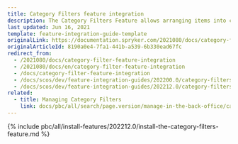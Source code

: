 ```yaml
---
title: Category Filters feature integration
description: The Category Filters Feature allows arranging items into categories and customizing filters. This guide describes how to integrate the feature into your project.
last_updated: Jun 16, 2021
template: feature-integration-guide-template
originalLink: https://documentation.spryker.com/2021080/docs/category-filter-feature-integration
originalArticleId: 8190a0e4-7fa1-441b-a539-6b330ead67fc
redirect_from:
  - /2021080/docs/category-filter-feature-integration
  - /2021080/docs/en/category-filter-feature-integration
  - /docs/category-filter-feature-integration
  - /docs/scos/dev/feature-integration-guides/202200.0/category-filters-feature-integration.html
  - /docs/scos/dev/feature-integration-guides/202212.0/category-filters-feature-integration.html
related:
  - title: Managing Category Filters
    link: docs/pbc/all/search/page.version/manage-in-the-back-office/category-filters/assign-and-deassign-filters-from-categories.html
---
```


{% include pbc/all/install-features/202212.0/install-the-category-filters-feature.md %} <!-- To edit, see /_includes/pbc/all/install-features/202212.0/install-the-category-filters-feature.md -->
